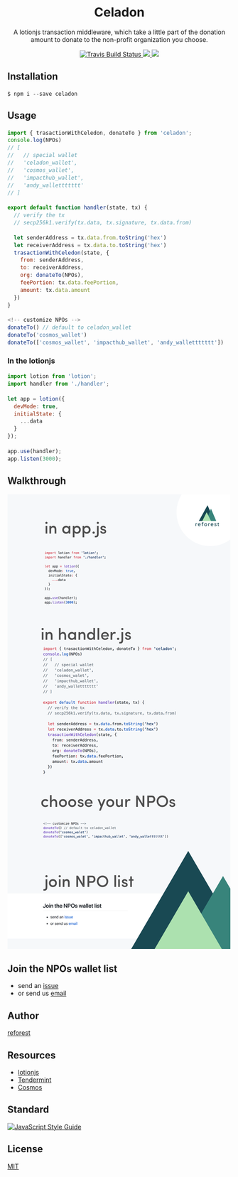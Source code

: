<h1 align="center">
Celadon
</h1>
<p align="center">
A lotionjs transaction middleware, which take a little part of the donation amount to donate to the non-profit organization you choose.
</p>

<p align="center">
    <a href="https://travis-ci.org/reforest/celadon" target='_blank'>
      <img src="https://travis-ci.org/reforest/celadon.svg?branch=master" alt="Travis Build Status"/>
    </a>
    <a href="https://github.com/reforest/celadon/blob/master/LICENSE">
      <img src="https://img.shields.io/badge/License-MIT-yellow.svg" />
    </a>
    <a href="https://github.com/reforest/celadon/pulls">
      <img src="https://camo.githubusercontent.com/d4e0f63e9613ee474a7dfdc23c240b9795712c96/68747470733a2f2f696d672e736869656c64732e696f2f62616467652f5052732d77656c636f6d652d627269676874677265656e2e737667" />
    </a>
</p>

## Installation
```command
$ npm i --save celadon
```

## Usage 
```javascript
import { trasactionWithCeledon, donateTo } from 'celadon';
console.log(NPOs)
// [
//   // special wallet
//   'celadon_wallet',
//   'cosmos_wallet',
//   'impacthub_wallet',
//   'andy_wallettttttt'
// ]

export default function handler(state, tx) {
  // verify the tx
  // secp256k1.verify(tx.data, tx.signature, tx.data.from)

  let senderAddress = tx.data.from.toString('hex')
  let receiverAddress = tx.data.to.toString('hex')
  trasactionWithCeledon(state, {
    from: senderAddress,
    to: receiverAddress,
    org: donateTo(NPOs),
    feePortion: tx.data.feePortion,
    amount: tx.data.amount
  })
}

<!-- customize NPOs -->
donateTo() // default to celadon_wallet
donateTo('cosmos_wallet')
donateTo(['cosmos_wallet', 'impacthub_wallet', 'andy_wallettttttt'])
```

### In the lotionjs
```javascript
import lotion from 'lotion';
import handler from './handler';

let app = lotion({ 
  devMode: true,
  initialState: {
    ...data
  }
});

app.use(handler);
app.listen(3000);
```

## Walkthrough

![introduction - celadon](https://raw.githubusercontent.com/reforest/celadon/master/introduction%20-%20celadon.png)


## Join the NPOs wallet list

- send an [issue](https://github.com/reforest/celadon/issues)
- or send us [email](amazingandyyy@gmail.com)


## Author

[reforest](https://github.com/reforest)

## Resources

- [lotionjs](https://lotionjs.com/)
- [Tendermint](https://github.com/tendermint/tendermint)
- [Cosmos](https://cosmos.network/)


## Standard

[![JavaScript Style Guide](https://cdn.rawgit.com/standard/standard/master/badge.svg)](https://github.com/standard/standard)

## License
[MIT](https://github.com/reforest/celadon/blob/master/LICENSE)